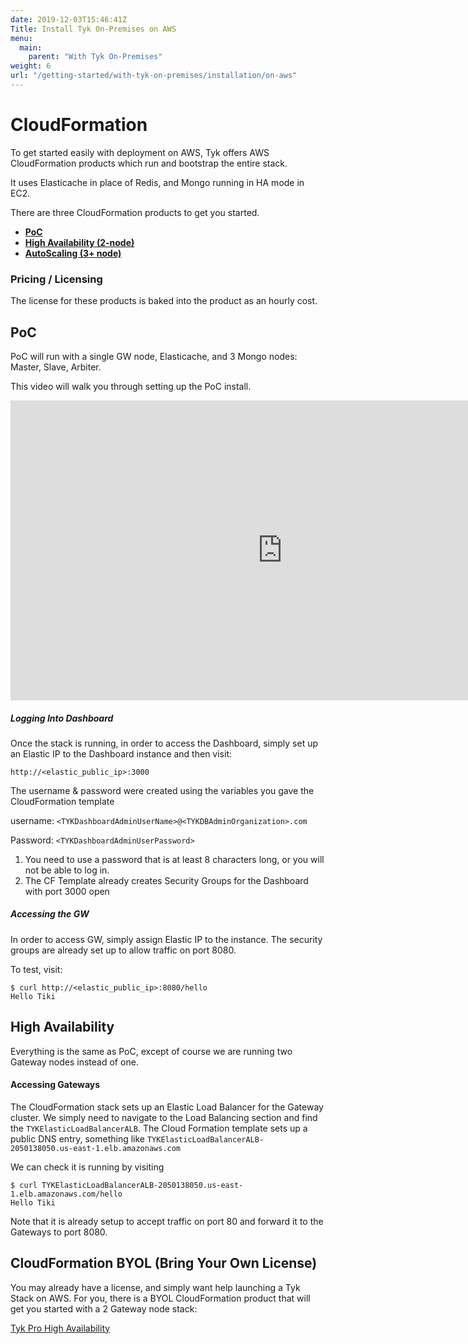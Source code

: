 ```yaml
---
date: 2019-12-03T15:46:41Z
Title: Install Tyk On-Premises on AWS
menu:
  main:
    parent: "With Tyk On-Premises"
weight: 6
url: "/getting-started/with-tyk-on-premises/installation/on-aws"
---
```



# CloudFormation
To get started easily with deployment on AWS, Tyk offers AWS CloudFormation products which run and bootstrap the entire stack.

It uses Elasticache in place of Redis, and Mongo running in HA mode in EC2.

There are three CloudFormation products to get you started. 

- [**PoC**][2]
- [**High Availability (2-node)**][4]
- [**AutoScaling (3+ node)**][3]

### Pricing / Licensing
The license for these products is baked into the product as an hourly cost.

## PoC
PoC will run with a single GW node, Elasticache, and 3 Mongo nodes: Master, Slave, Arbiter.

This video will walk you through setting up the PoC install.

<iframe width="870" height="480" src="https://www.youtube.com/embed/IiGyB_IHqWw" frameborder="0" gesture="media" allowfullscreen></iframe>


##### Logging Into Dashboard
Once the stack is running, in order to access the Dashboard, simply set up an Elastic IP to the Dashboard instance and then visit:

`http://<elastic_public_ip>:3000`

The username & password were created using the variables you gave the CloudFormation template

username: `<TYKDashboardAdminUserName>@<TYKDBAdminOrganization>.com`

Password: `<TYKDashboardAdminUserPassword>`

1. You need to use a password that is at least 8 characters long, or you will not be able to log 
in.
2. The CF Template already creates Security Groups for the Dashboard with port 3000 open

##### Accessing the GW
In order to access GW, simply assign Elastic IP to the instance.  The security groups are already set up to allow traffic on port 8080.

To test, visit: 

```{.copyWrapper}
$ curl http://<elastic_public_ip>:8080/hello
Hello Tiki
```

## High Availability
Everything is the same as PoC, except of course we are running two Gateway nodes instead of one.  

#### Accessing Gateways
The CloudFormation stack sets up an Elastic Load Balancer for the Gateway cluster.  We simply need to navigate to the Load Balancing section and find the  `TYKElasticLoadBalancerALB`.  The Cloud Formation template sets up a public DNS entry, something like `TYKElasticLoadBalancerALB-2050138050.us-east-1.elb.amazonaws.com`

We can check it is running by visiting
```{.copyWrapper}
$ curl TYKElasticLoadBalancerALB-2050138050.us-east-1.elb.amazonaws.com/hello
Hello Tiki
```

Note that it is already setup to accept traffic on port 80 and forward it to the Gateways to port 8080.



## CloudFormation BYOL (Bring Your Own License)
You may already have a license, and simply want help launching a Tyk Stack on AWS.  For you, there is a BYOL CloudFormation product that will get you started with a 2 Gateway node stack:

[Tyk Pro High Availability][1]

[1]: https://aws.amazon.com/marketplace/pp/prodview-nphqjavwaqes6?qid=1575313064731&sr=0-2&ref_=srh_res_product_title
[2]: https://aws.amazon.com/marketplace/pp/prodview-elvk5mxxlkueu?qid=1575313242174&sr=0-4&ref_=srh_res_product_title
[3]: https://aws.amazon.com/marketplace/pp/prodview-2bgdxbpeygf5w?qid=1575313242174&sr=0-5&ref_=srh_res_product_title
[4]: https://aws.amazon.com/marketplace/pp/prodview-nempvlrcr4fq4?qid=1575313242174&sr=0-3&ref_=srh_res_product_title
